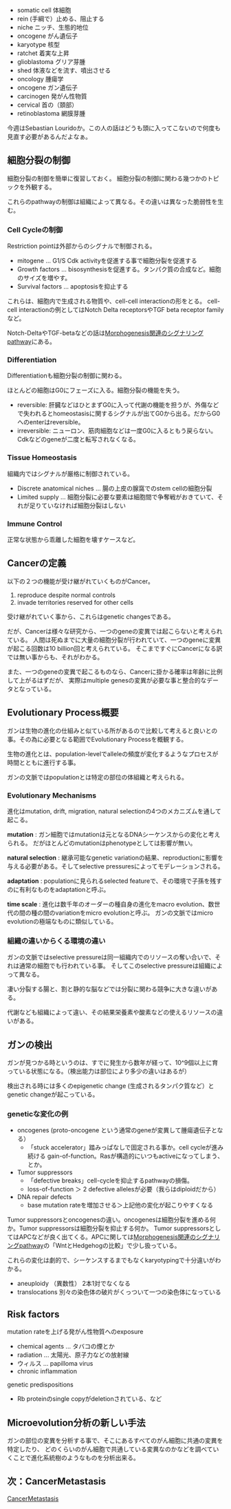 - somatic cell 体細胞
- rein (手綱で）止める、阻止する
- niche ニッチ、生態的地位
- oncogene がん遺伝子
- karyotype 核型
- ratchet 着実な上昇
- glioblastoma グリア芽腫
- shed 体液などを流す、噴出させる
- oncology 腫瘍学
- oncogene ガン遺伝子
- carcinogen 発がん性物質
- cervical 首の（頚部）
- retinoblastoma 網膜芽腫

今週はSebastian Louridoか。この人の話はどうも頭に入ってこないので何度も見直す必要があるんだよなぁ。

## 細胞分裂の制御

細胞分裂の制御を簡単に復習しておく。
細胞分裂の制御に関わる幾つかのトピックを外観する。

これらのpathwayの制御は組織によって異なる。その違いは異なった脆弱性を生む。

### Cell Cycleの制御

Restriction pointは外部からのシグナルで制御される。

- mitogene ... G1/S Cdk activityを促進する事で細胞分裂を促進する
- Growth factors ... bisosynthesisを促進する。タンパク質の合成など。細胞のサイズを増やす。
- Survival factors ... apoptosisを抑止する

これらは、細胞内で生成される物質や、cell-cell interactionの形をとる。
cell-cell interactionの例としてはNotch Delta receptorsやTGF beta receptor familyなど。

Notch-DeltaやTGF-betaなどの話は[Morphogenesis関連のシグナリングpathway](Morphogenesis%E9%96%A2%E9%80%A3%E3%81%AE%E3%82%B7%E3%82%B0%E3%83%8A%E3%83%AA%E3%83%B3%E3%82%B0pathway)にある。

### Differentiation

Differentiationも細胞分裂の制御に関わる。

ほとんどの細胞はG0にフェーズに入る。細胞分裂の機能を失う。

- reversible: 肝臓などはひとまずG0に入って代謝の機能を担うが、外傷などで失われるとhomeostasisに関するシグナルが出てG0から出る。だからG0へのenterはreversible。
- irreversible: ニューロン、筋肉細胞などは一度G0に入るともう戻らない。Cdkなどのgeneが二度と転写されなくなる。

### Tissue Homeostasis

組織内ではシグナルが厳格に制御されている。

- Discrete anatomical niches ... 腸の上皮の腺窩でのstem cellの細胞分裂
- Limited supply ... 細胞分裂に必要な要素は細胞間で争奪戦がおきていて、それが足りていなければ細胞分裂はしない

### Immune Control

正常な状態から乖離した細胞を壊すケースなど。

## Cancerの定義

以下の２つの機能が受け継がれていくものがCancer。

1. reproduce despite normal controls
2. invade territories reserved for other cells

受け継がれていく事から、これらはgenetic changesである。

だが、Cancerは様々な研究から、一つのgeneの変異では起こらないと考えられている。
人間は死ぬまでに大量の細胞分裂が行われていて、一つのgeneに変異が起こる回数は10 billion回と考えられている。
そこまですぐにCancerになる訳では無い事からも、それがわかる。

また、一つのgeneの変異で起こるものなら、Cancerに掛かる確率は年齢に比例して上がるはずだが、
実際はmultiple genesの変異が必要な事と整合的なデータとなっている。

## Evolutionary Process概要

ガンは生物の進化の仕組みと似ている所があるので比較して考えると良いとの事。その為に必要となる範囲でEvolutionary Processを概観する。

生物の進化とは、population-levelでalleleの頻度が変化するようなプロセスが時間とともに進行する事。

ガンの文脈ではpopulationとは特定の部位の体組織と考えられる。

### Evolutionary Mechanisms

進化はmutation, drift, migration, natural selectionの4つのメカニズムを通して起こる。

**mutation** : ガン細胞ではmutationは元となるDNAシーケンスからの変化と考えられる。
だがほとんどのmutationはphenotypeとしては影響が無い。

**natural selection** : 継承可能なgenetic variationの結果、reproductionに影響を与える必要がある。そしてselective pressuresによってモデレーションされる。

**adaptation** : populationに見られるselected featureで、その環境で子孫を残すのに有利なものをadaptationと呼ぶ。

**time scale** : 進化は数千年のオーダーの種自身の進化をmacro evolution、数世代の間の種の間のvariationをmicro evolutionと呼ぶ。
ガンの文脈ではmicro evolutionの極端なものに類似している。

### 組織の違いからくる環境の違い

ガンの文脈ではselective pressureは同一組織内でのリソースの奪い合いで、それは通常の細胞でも行われている事。
そしてこのselective pressureは組織によって異なる。

凄い分裂する腸と、割と静的な脳などでは分裂に関わる競争に大きな違いがある。

代謝なども組織によって違い、その結果栄養素や酸素などの使えるリソースの違いがある。

## ガンの検出

ガンが見つかる時というのは、すでに発生から数年が経って、10^9個以上に育っている状態になる。（検出能力は部位により多少の違いはあるが）

検出される時には多くのepigenetic change (生成されるタンパク質など）とgenetic changeが起こっている。

### geneticな変化の例

- oncogenes (proto-oncogene という通常のgeneが変異して腫瘍遺伝子となる）
   - 「stuck accelerator」踏みっぱなしで固定される事か。cell cycleが進み続ける gain-of-function。Rasが構造的にいつもactiveになってしまう、とか。
- Tumor suppressors
   - 「defective breaks」cell-cycleを抑止するpathwayの損傷。
   - loss-of-function ＞ 2 defective allelesが必要（我らはdiploidだから）
- DNA repair defects
   - base mutation rateを増加させる＞上記他の変化が起こりやすくなる

Tumor suppressorsとoncogenesの違い。oncogenesは細胞分裂を進める何か。Tumor suppressorsは細胞分裂を抑止する何か。
Tumor suppressorsとしてはAPCなどが良く出てくる。APCに関しては[Morphogenesis関連のシグナリングpathway](Morphogenesis%E9%96%A2%E9%80%A3%E3%81%AE%E3%82%B7%E3%82%B0%E3%83%8A%E3%83%AA%E3%83%B3%E3%82%B0pathway)の「WntとHedgehogの比較」で少し扱っている。

これらの変化は劇的で、シーケンスするまでもなくkaryotypingで十分違いがわかる。

- aneuploidy （異数性） 2本1対でなくなる
- translocations 別々の染色体の破片がくっついて一つの染色体になっている

## Risk factors

mutation rateを上げる発がん性物質へのexposure

- chemical agents ... タバコの煙とか
- radiation ... 太陽光、原子力などの放射線
- ウィルス ... papilloma virus
- chronic inflammation

genetic predispositions

- Rb proteinのsingle copyがdeletionされている、など

## Microevolution分析の新しい手法

ガンの部位の変異を分析する事で、そこにあるすべてのがん細胞に共通の変異を特定したり、
どのくらいのがん細胞で共通している変異なのかなどを調べていくことで進化系統樹のようなものを分析出来る。

## 次：CancerMetastasis

[CancerMetastasis](CancerMetastasis)